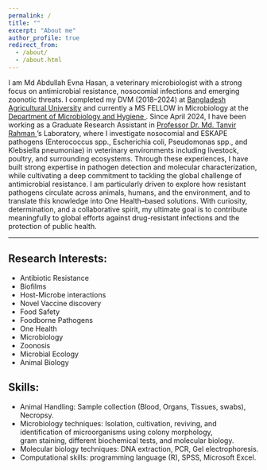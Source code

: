 ```yaml
---
permalink: /
title: ""
excerpt: "About me"
author_profile: true
redirect_from:
  - /about/
  - /about.html
---
```



I am Md Abdullah Evna Hasan, a veterinary microbiologist with a strong focus on antimicrobial resistance, nosocomial infections and emerging zoonotic threats. I completed my DVM (2018–2024) at <a href="https://bau.edu.bd/"> Bangladesh Agricultural University</a> and currently a MS FELLOW in Microbiology at the <a href="https://vmh.bau.edu.bd/"> Department of Microbiology and Hygiene </a>. Since April 2024, I have been working as a Graduate Research Assistant in <a href="https://vmh.bau.edu.bd/profile/VMH1005"> Professor Dr. Md. Tanvir Rahman </a>’s Laboratory, where I investigate nosocomial and ESKAPE pathogens (Enterococcus spp., Escherichia coli, Pseudomonas spp., and Klebsiella pneumoniae) in veterinary environments including livestock, poultry, and surrounding ecosystems.
Through these experiences, I have built strong expertise in pathogen detection and molecular characterization, while cultivating a deep commitment to tackling the global challenge of antimicrobial resistance. I am particularly driven to explore how resistant pathogens circulate across animals, humans, and the environment, and to translate this knowledge into One Health–based solutions. With curiosity, determination, and a collaborative spirit, my ultimate goal is to contribute meaningfully to global efforts against drug-resistant infections and the protection of public health.


---
## Research Interests:
- Antibiotic Resistance
- Biofilms
- Host-Microbe interactions
- Novel Vaccine discovery
- Food Safety
- Foodborne Pathogens
- One Health
- Microbiology
- Zoonosis
- Microbial Ecology
- Animal Biology

## Skills:
- Animal Handling: Sample collection (Blood, Organs, Tissues, swabs), Necropsy.
- Microbiology techniques: Isolation, cultivation, reviving, and identification of microorganisms using colony morphology,   
  gram staining, different biochemical tests, and molecular biology.
- Molecular biology techniques: DNA extraction, PCR, Gel electrophoresis.
- Computational skills: programming language (R), SPSS, Microsoft Excel.

